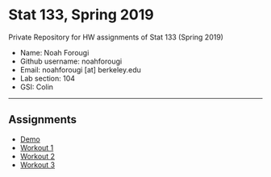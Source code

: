 # Stat 133, Spring 2019

Private Repository for HW assignments of Stat 133 (Spring 2019)

- Name: Noah Forougi
- Github username: noahforougi
- Email: noahforougi [at] berkeley.edu
- Lab section: 104
- GSI: Colin

-----

## Assignments

- [Demo](demo)
- [Workout 1](https://github.com/stat133-sp19/hw-stat133-noahforougi/tree/master/workout01)
- [Workout 2](https://github.com/stat133-sp19/hw-stat133-noahforougi/blob/master/Workout02-Noah-Forougi/)
- [Workout 3](https://github.com/stat133-sp19/hw-stat133-noahforougi/tree/master/binomial)

